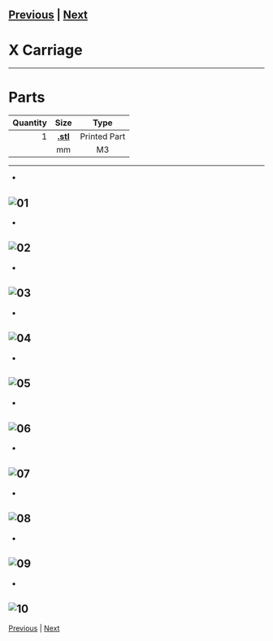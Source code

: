 [Previous](01_Part_Left.md) | [Next](03_Idler.md)
---
# X Carriage
---
# Parts  
|Quantity|Size|Type|
|---:|:---:|:---:|
|1|[**.stl**](../HemeraOdyssey_STLs_BETA/.stl)|Printed Part|
||mm|M3|
---
* <br>  
![01](../img/X_Carriage/01.jpg)
---
* <br>  
![02](../img/X_Carriage/02.jpg)
---
* <br>  
![03](../img/X_Carriage/03.jpg)
---
* <br>  
![04](../img/X_Carriage/04.jpg)
---
* <br>  
![05](../img/X_Carriage/05.jpg)
---
* <br>  
![06](../img/X_Carriage/06.jpg)
---
* <br>  
![07](../img/X_Carriage/07.jpg)
---
* <br>  
![08](../img/X_Carriage/08.jpg)
---
* <br>  
![09](../img/X_Carriage/09.jpg)
---
* <br>  
![10](../img/X_Carriage/10.jpg)
---
[Previous](01_Part_Left.md) | [Next](03_Idler.md)